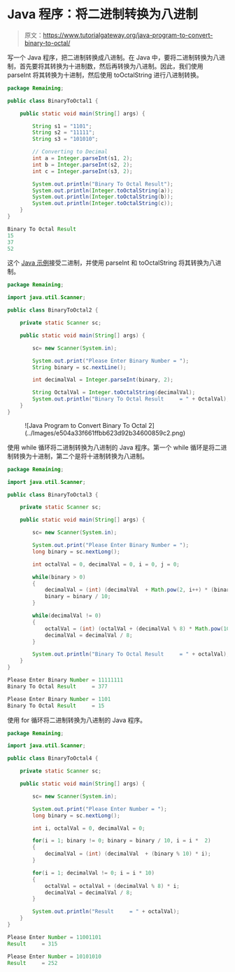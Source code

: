 # Java 程序：将二进制转换为八进制

> 原文：<https://www.tutorialgateway.org/java-program-to-convert-binary-to-octal/>

写一个 Java 程序，把二进制转换成八进制。在 Java 中，要将二进制转换为八进制，首先要将其转换为十进制数，然后再转换为八进制。因此，我们使用 parseInt 将其转换为十进制，然后使用 toOctalString 进行八进制转换。

```java
package Remaining;

public class BinaryToOctal1 {

	public static void main(String[] args) {

		String s1 = "1101";
		String s2 = "11111";
		String s3 = "101010";

		// Converting to Decimal
		int a = Integer.parseInt(s1, 2);
		int b = Integer.parseInt(s2, 2);
		int c = Integer.parseInt(s3, 2);

		System.out.println("Binary To Octal Result");
		System.out.println(Integer.toOctalString(a));
		System.out.println(Integer.toOctalString(b));
		System.out.println(Integer.toOctalString(c));
	}
}
```

```java
Binary To Octal Result
15
37
52
```

这个 [Java 示例](https://www.tutorialgateway.org/learn-java-programs/)接受二进制，并使用 parseInt 和 toOctalString 将其转换为八进制。

```java
package Remaining;

import java.util.Scanner;

public class BinaryToOctal2 {

	private static Scanner sc;

	public static void main(String[] args) {

		sc= new Scanner(System.in);

		System.out.print("Please Enter Binary Number = ");
		String binary = sc.nextLine();		

		int decimalVal = Integer.parseInt(binary, 2);

		String OctalVal = Integer.toOctalString(decimalVal);
		System.out.println("Binary To Octal Result     = " + OctalVal);
	}
}
```

<figure class="wp-block-image size-large">![Java Program to Convert Binary To Octal 2](../Images/e504a33f661ffbb623d92b34600859c2.png)</figure>

使用 while 循环将二进制转换为八进制的 Java 程序。第一个 while 循环是将二进制转换为十进制，第二个是将十进制转换为八进制。

```java
package Remaining;

import java.util.Scanner;

public class BinaryToOctal3 {

	private static Scanner sc;

	public static void main(String[] args) {

		sc= new Scanner(System.in);

		System.out.print("Please Enter Binary Number = ");
		long binary = sc.nextLong();		

		int octalVal = 0, decimalVal = 0, i = 0, j = 0;

		while(binary > 0)
		{
			decimalVal = (int) (decimalVal  + Math.pow(2, i++) * (binary % 10));
			binary = binary / 10;
		}

		while(decimalVal != 0)
		{
			octalVal = (int) (octalVal + (decimalVal % 8) * Math.pow(10, j++));
			decimalVal = decimalVal / 8;
		}

		System.out.println("Binary To Octal Result     = " + octalVal);
	}
}
```

```java
Please Enter Binary Number = 11111111
Binary To Octal Result     = 377

Please Enter Binary Number = 1101
Binary To Octal Result     = 15
```

使用 for 循环将二进制转换为八进制的 Java 程序。

```java
package Remaining;

import java.util.Scanner;

public class BinaryToOctal4 {

	private static Scanner sc;

	public static void main(String[] args) {

		sc= new Scanner(System.in);

		System.out.print("Please Enter Number = ");
		long binary = sc.nextLong();		

		int i, octalVal = 0, decimalVal = 0;

		for(i = 1; binary != 0; binary = binary / 10, i = i *  2)
		{
			decimalVal = (int) (decimalVal  + (binary % 10) * i);
		}

		for(i = 1; decimalVal != 0; i = i * 10)
		{
			octalVal = octalVal + (decimalVal % 8) * i;
			decimalVal = decimalVal / 8;
		}

		System.out.println("Result     = " + octalVal);
	}
}
```

```java
Please Enter Number = 11001101
Result     = 315

Please Enter Number = 10101010
Result     = 252
```
